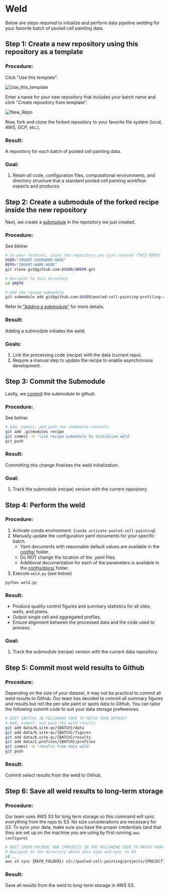 # Weld

Below are steps required to initialize and perform data pipeline welding for your favorite batch of pooled cell painting data.


## Step 1: Create a new repository **using this repository as a template**

### Procedure:

Click "Use this template".

![Use_this_template](media/use_this_template.png)

Enter a name for your new repository that includes your batch name and click "Create repository from template".

![New_Repo](media/new_repo_from_template.png)

Now, fork and clone the forked repository to your favorite file system (local, AWS, GCP, etc.).

### Result:

A repository for each batch of pooled cell painting data.

### Goal:

1. Retain all code, configuration files, computational environments, and directory structure that a standard pooled cell painting workflow expects and produces.

## Step 2: Create a submodule of the forked recipe inside the new repository

Next, we create a [submodule](https://gist.github.com/gitaarik/8735255) in the repository we just created.

### Procedure:

See below:

```bash
# In your terminal, clone the repository you just created (THIS REPO)
USER="INSERT-USERNAME-HERE"
REPO="INSERT-NAME-HERE"
git clone git@github.com:$USER/$REPO.git

# Navigate to this directory
cd $REPO

# Add the recipe submodule
git submodule add git@github.com:$USER/pooled-cell-painting-profiling-recipe.git recipe
```

Refer to ["Adding a submodule"](https://gist.github.com/gitaarik/8735255#adding-a-submodule) for more details.

### Result:

Adding a submodule initiates the weld.  

### Goals:

1. Link the processing code (recipe) with the data (current repo).  
2. Require a manual step to update the recipe to enable asynchronous development.

## Step 3: Commit the Submodule

Lastly, we [commit](https://help.github.com/en/desktop/contributing-to-projects/committing-and-reviewing-changes-to-your-project#about-commits) the submodule to github.

### Procedure:

See below:

```bash
# Add, commit, and push the submodule contents
git add .gitmodules recipe
git commit -m 'link recipe submodule to initialize weld'
git push
```

### Result:

Committing this change finalizes the weld initialization.

### Goal:

1. Track the submodule (recipe) version with the current repository.

## Step 4: Perform the weld

### Procedure:

1. Activate conda environment. (`conda activate pooled-cell-painting`)
2. Manually update the configuration yaml documents for your specific batch.
    * Yaml documents with reasonable default values are available in the [config/](config/) folder.  
    * Do NOT change the location of the .yaml files.  
    * Additional documentation for each of the parameters is available in the [config/docs/](config/docs/) folder.  
3. Execute `weld.py` (see below)

```
python weld.py
```

### Result:

* Produce quality control figures and summary statistics for all sites, wells, and plates.
* Output single cell and aggregated profiles.
* Ensure alignment between the processed data and the code used to process.

### Goal:

1.  Track the submodule (recipe) version with the current data repository.

## Step 5: Commit most weld results to Github

### Procedure:

Depending on the size of your dataset, it may not be practical to commit all weld results to Github.
Our team has decided to commit all summary figures and results but not the per-site paint or spots data to Github.
You can tailor the following commit code to suit your data storage preferences.

```bash
# EDIT {BATCH} IN FOLLOWING CODE TO MATCH YOUR DATASET
# Add, commit, and push the weld results
git add data/0.site-qc/{BATCH}/data
git add data/0.site-qc/{BATCH}/figures
git add data/0.site-qc/{BATCH}/results
git add data/1.profiles/{BATCH}/profiles
git commit -m 'results from data weld'
git push
```
### Result:

Commit select results from the weld to Github.

## Step 6: Save all weld results to long-term storage

### Procedure:

Our team uses AWS S3 for long term storage so this command will sync everything from the repo to S3.
No size considerations are necessary for S3.
To sync your data, make sure you have the proper credentials (and that they are set up on the machine you are using by first running `aws configure`).

```bash
# EDIT {REPO_FOLDER} AND {PROJECT} IN THE FOLLOWING CODE TO MATCH YOUR DATASET
# Navigate to the directory above this repo and sync to S3
cd ..
aws s3 sync {REPO_FOLDER}/ s3://pooled-cell-painting/projects/{PROJECT}/workspace/software/{REPO_FOLDER}
```

### Result:

Save all results from the weld to long-term storage in AWS S3.

